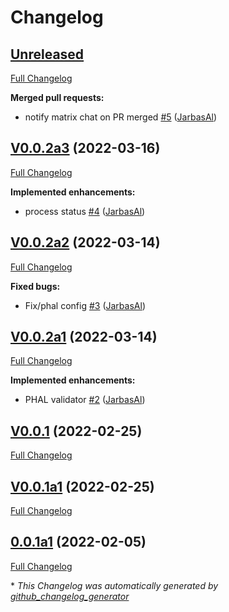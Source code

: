 # Changelog

## [Unreleased](https://github.com/OpenVoiceOS/ovos_PHAL/tree/HEAD)

[Full Changelog](https://github.com/OpenVoiceOS/ovos_PHAL/compare/V0.0.2a3...HEAD)

**Merged pull requests:**

- notify matrix chat on PR merged [\#5](https://github.com/OpenVoiceOS/ovos_PHAL/pull/5) ([JarbasAl](https://github.com/JarbasAl))

## [V0.0.2a3](https://github.com/OpenVoiceOS/ovos_PHAL/tree/V0.0.2a3) (2022-03-16)

[Full Changelog](https://github.com/OpenVoiceOS/ovos_PHAL/compare/V0.0.2a2...V0.0.2a3)

**Implemented enhancements:**

- process status [\#4](https://github.com/OpenVoiceOS/ovos_PHAL/pull/4) ([JarbasAl](https://github.com/JarbasAl))

## [V0.0.2a2](https://github.com/OpenVoiceOS/ovos_PHAL/tree/V0.0.2a2) (2022-03-14)

[Full Changelog](https://github.com/OpenVoiceOS/ovos_PHAL/compare/V0.0.2a1...V0.0.2a2)

**Fixed bugs:**

- Fix/phal config [\#3](https://github.com/OpenVoiceOS/ovos_PHAL/pull/3) ([JarbasAl](https://github.com/JarbasAl))

## [V0.0.2a1](https://github.com/OpenVoiceOS/ovos_PHAL/tree/V0.0.2a1) (2022-03-14)

[Full Changelog](https://github.com/OpenVoiceOS/ovos_PHAL/compare/V0.0.1...V0.0.2a1)

**Implemented enhancements:**

- PHAL validator [\#2](https://github.com/OpenVoiceOS/ovos_PHAL/pull/2) ([JarbasAl](https://github.com/JarbasAl))

## [V0.0.1](https://github.com/OpenVoiceOS/ovos_PHAL/tree/V0.0.1) (2022-02-25)

[Full Changelog](https://github.com/OpenVoiceOS/ovos_PHAL/compare/V0.0.1a1...V0.0.1)

## [V0.0.1a1](https://github.com/OpenVoiceOS/ovos_PHAL/tree/V0.0.1a1) (2022-02-25)

[Full Changelog](https://github.com/OpenVoiceOS/ovos_PHAL/compare/0.0.1a1...V0.0.1a1)

## [0.0.1a1](https://github.com/OpenVoiceOS/ovos_PHAL/tree/0.0.1a1) (2022-02-05)

[Full Changelog](https://github.com/OpenVoiceOS/ovos_PHAL/compare/bd50000eda7fbba247db888b123bd64cf5738ddc...0.0.1a1)



\* *This Changelog was automatically generated by [github_changelog_generator](https://github.com/github-changelog-generator/github-changelog-generator)*

